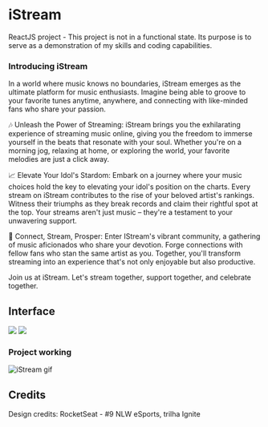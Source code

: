 

# iStream
ReactJS project - This project is not in a functional state. Its purpose is to serve as a demonstration of my skills and coding capabilities.

### Introducing iStream

In a world where music knows no boundaries, iStream emerges as the ultimate platform for music enthusiasts. Imagine being able to groove to your favorite tunes anytime, anywhere, and connecting with like-minded fans who share your passion.

🎶 Unleash the Power of Streaming: iStream brings you the exhilarating experience of streaming music online, giving you the freedom to immerse yourself in the beats that resonate with your soul. Whether you're on a morning jog, relaxing at home, or exploring the world, your favorite melodies are just a click away.

📈 Elevate Your Idol's Stardom: Embark on a journey where your music choices hold the key to elevating your idol's position on the charts. Every stream on iStream contributes to the rise of your beloved artist's rankings. Witness their triumphs as they break records and claim their rightful spot at the top. Your streams aren't just music – they're a testament to your unwavering support.

💫 Connect, Stream, Prosper: Enter IStream's vibrant community, a gathering of music aficionados who share your devotion. Forge connections with fellow fans who stan the same artist as you. Together, you'll transform streaming into an experience that's not only enjoyable but also productive.

Join us at iStream. Let's stream together, support together, and celebrate together.

## Interface


<img src="https://github.com/brumt/iStream/assets/121734558/fc476a45-f38a-4114-9a5a-d4f9050e031a" />

<img src="https://github.com/brumt/iStream/assets/121734558/31d94ca1-1603-4eee-8eb3-41a4f1709f1f" />



### Project working

![iStream gif](https://github.com/brumt/iStream/assets/121734558/a347e150-2099-438a-be10-69c67ef5ad26)



## Credits

Design credits: RocketSeat - #9 NLW eSports, trilha Ignite
